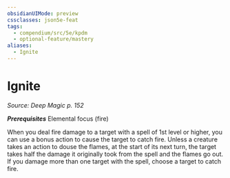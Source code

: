 ```yaml
---
obsidianUIMode: preview
cssclasses: json5e-feat
tags:
  - compendium/src/5e/kpdm
  - optional-feature/mastery
aliases:
  - Ignite
---
```

# Ignite
*Source: Deep Magic p. 152*  

***Prerequisites*** Elemental focus (fire)

When you deal fire damage to a target with a spell of 1st level or higher, you can use a bonus action to cause the target to catch fire. Unless a creature takes an action to douse the flames, at the start of its next turn, the target takes half the damage it originally took from the spell and the flames go out. If you damage more than one target with the spell, choose a target to catch fire.
